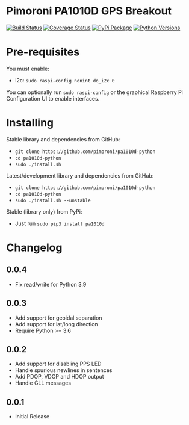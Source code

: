 # Pimoroni PA1010D GPS Breakout

[![Build Status](https://travis-ci.com/pimoroni/pa1010d-python.svg?branch=master)](https://travis-ci.com/pimoroni/pa1010d-python)
[![Coverage Status](https://coveralls.io/repos/github/pimoroni/pa1010d-python/badge.svg?branch=master)](https://coveralls.io/github/pimoroni/pa1010d-python?branch=master)
[![PyPi Package](https://img.shields.io/pypi/v/pa1010d.svg)](https://pypi.python.org/pypi/pa1010d)
[![Python Versions](https://img.shields.io/pypi/pyversions/pa1010d.svg)](https://pypi.python.org/pypi/pa1010d)

# Pre-requisites

You must enable:

* i2c: `sudo raspi-config nonint do_i2c 0`

You can optionally run `sudo raspi-config` or the graphical Raspberry Pi Configuration UI to enable interfaces.

# Installing

Stable library and dependencies from GitHub:

* `git clone https://github.com/pimoroni/pa1010d-python`
* `cd pa1010d-python`
* `sudo ./install.sh`

Latest/development library and dependencies from GitHub:

* `git clone https://github.com/pimoroni/pa1010d-python`
* `cd pa1010d-python`
* `sudo ./install.sh --unstable`

Stable (library only) from PyPi:

* Just run `sudo pip3 install pa1010d`

# Changelog
0.0.4
-----

* Fix read/write for Python 3.9

0.0.3
-----

* Add support for geoidal separation
* Add support for lat/long direction
* Require Python >= 3.6

0.0.2
-----

* Add support for disabling PPS LED
* Handle spurious newlines in sentences
* Add PDOP, VDOP and HDOP output
* Handle GLL messages

0.0.1
-----

* Initial Release

